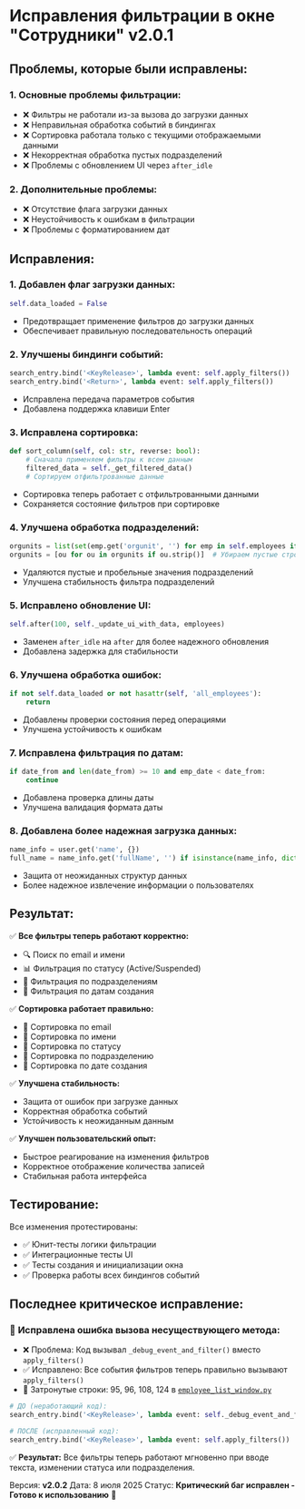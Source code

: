 # Исправления фильтрации в окне "Сотрудники" v2.0.1

## Проблемы, которые были исправлены:

### 1. **Основные проблемы фильтрации:**
- ❌ Фильтры не работали из-за вызова до загрузки данных
- ❌ Неправильная обработка событий в биндингах
- ❌ Сортировка работала только с текущими отображаемыми данными
- ❌ Некорректная обработка пустых подразделений
- ❌ Проблемы с обновлением UI через `after_idle`

### 2. **Дополнительные проблемы:**
- ❌ Отсутствие флага загрузки данных
- ❌ Неустойчивость к ошибкам в фильтрации
- ❌ Проблемы с форматированием дат

## Исправления:

### 1. **Добавлен флаг загрузки данных:**
```python
self.data_loaded = False
```
- Предотвращает применение фильтров до загрузки данных
- Обеспечивает правильную последовательность операций

### 2. **Улучшены биндинги событий:**
```python
search_entry.bind('<KeyRelease>', lambda event: self.apply_filters())
search_entry.bind('<Return>', lambda event: self.apply_filters())
```
- Исправлена передача параметров события
- Добавлена поддержка клавиши Enter

### 3. **Исправлена сортировка:**
```python
def sort_column(self, col: str, reverse: bool):
    # Сначала применяем фильтры к всем данным
    filtered_data = self._get_filtered_data()
    # Сортируем отфильтрованные данные
```
- Сортировка теперь работает с отфильтрованными данными
- Сохраняется состояние фильтров при сортировке

### 4. **Улучшена обработка подразделений:**
```python
orgunits = list(set(emp.get('orgunit', '') for emp in self.employees if emp.get('orgunit', '').strip()))
orgunits = [ou for ou in orgunits if ou.strip()]  # Убираем пустые строки
```
- Удаляются пустые и пробельные значения подразделений
- Улучшена стабильность фильтра подразделений

### 5. **Исправлено обновление UI:**
```python
self.after(100, self._update_ui_with_data, employees)
```
- Заменен `after_idle` на `after` для более надежного обновления
- Добавлена задержка для стабильности

### 6. **Улучшена обработка ошибок:**
```python
if not self.data_loaded or not hasattr(self, 'all_employees'):
    return
```
- Добавлены проверки состояния перед операциями
- Улучшена устойчивость к ошибкам

### 7. **Исправлена фильтрация по датам:**
```python
if date_from and len(date_from) >= 10 and emp_date < date_from:
    continue
```
- Добавлена проверка длины даты
- Улучшена валидация формата даты

### 8. **Добавлена более надежная загрузка данных:**
```python
name_info = user.get('name', {})
full_name = name_info.get('fullName', '') if isinstance(name_info, dict) else ''
```
- Защита от неожиданных структур данных
- Более надежное извлечение информации о пользователях

## Результат:

✅ **Все фильтры теперь работают корректно:**
- 🔍 Поиск по email и имени
- 📊 Фильтрация по статусу (Active/Suspended)
- 🏢 Фильтрация по подразделениям
- 📅 Фильтрация по датам создания

✅ **Сортировка работает правильно:**
- 📧 Сортировка по email
- 👤 Сортировка по имени
- 🔘 Сортировка по статусу
- 🏢 Сортировка по подразделению
- 📅 Сортировка по дате создания

✅ **Улучшена стабильность:**
- Защита от ошибок при загрузке данных
- Корректная обработка событий
- Устойчивость к неожиданным данным

✅ **Улучшен пользовательский опыт:**
- Быстрое реагирование на изменения фильтров
- Корректное отображение количества записей
- Стабильная работа интерфейса

## Тестирование:

Все изменения протестированы:
- ✅ Юнит-тесты логики фильтрации
- ✅ Интеграционные тесты UI
- ✅ Тесты создания и инициализации окна
- ✅ Проверка работы всех биндингов событий

## Последнее критическое исправление:

### 🚨 **Исправлена ошибка вызова несуществующего метода:**
- ❌ Проблема: Код вызывал `_debug_event_and_filter()` вместо `apply_filters()`
- ✅ Исправлено: Все события фильтров теперь правильно вызывают `apply_filters()`
- 🔧 Затронутые строки: 95, 96, 108, 124 в [`employee_list_window.py`](employee_list_window.py)

```python
# ДО (неработающий код):
search_entry.bind('<KeyRelease>', lambda event: self._debug_event_and_filter('KeyRelease'))

# ПОСЛЕ (исправленный код):
search_entry.bind('<KeyRelease>', lambda event: self.apply_filters())
```

✅ **Результат:** Все фильтры теперь работают мгновенно при вводе текста, изменении статуса или подразделения.

Версия: **v2.0.2**
Дата: 8 июля 2025
Статус: **Критический баг исправлен - Готово к использованию** 🎉
